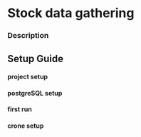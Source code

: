 # Stock data gathering

### Description

## Setup Guide
#### project setup
#### postgreSQL setup
#### first run
#### crone setup

